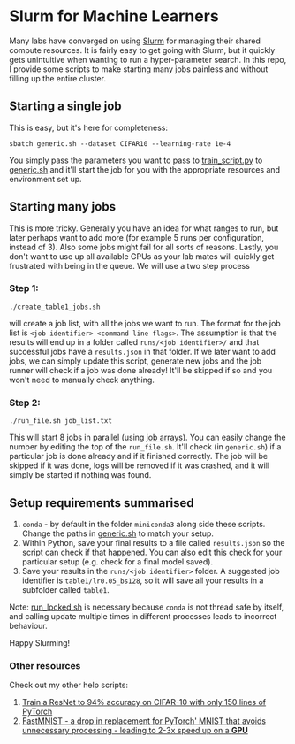 # Slurm for Machine Learners

Many labs have converged on using [Slurm](https://slurm.schedmd.com/documentation.html) for managing their shared compute resources.
It is fairly easy to get going with Slurm, but it quickly gets unintuitive when wanting to run a hyper-parameter search.
In this repo, I provide some scripts to make starting many jobs painless and without filling up the entire cluster.

## Starting a single job

This is easy, but it's here for completeness:

```
sbatch generic.sh --dataset CIFAR10 --learning-rate 1e-4
```

You simply pass the parameters you want to pass to [train\_script.py](train_script.py) to [generic.sh](generic.sh) and it'll start the job for you with the appropriate resources and environment set up.

## Starting many jobs

This is more tricky. Generally you have an idea for what ranges to run, but later perhaps want to add more (for example 5 runs per configuration, instead of 3).
Also some jobs might fail for all sorts of reasons.
Lastly, you don't want to use up all available GPUs as your lab mates will quickly get frustrated with being in the queue.
We will use a two step process

### Step 1:

```
./create_table1_jobs.sh
```

will create a job list, with all the jobs we want to run.
The format for the job list is `<job identifier> <command line flags>`.
The assumption is that the results will end up in a folder called `runs/<job identifier>/` and that successful jobs have a `results.json` in that folder.
If we later want to add jobs, we can simply update this script, generate new jobs and the job runner will check if a job was done already!
It'll be skipped if so and you won't need to manually check anything.

### Step 2:

```
./run_file.sh job_list.txt
```

This will start 8 jobs in parallel (using [job arrays](https://slurm.schedmd.com/job_array.html)).
You can easily change the number by editing the top of the `run_file.sh`.
It'll check (in `generic.sh`) if a particular job is done already and if it finished correctly.
The job will be skipped if it was done, logs will be removed if it was crashed, and it will simply be started if nothing was found.

## Setup requirements summarised

1. `conda` - by default in the folder `miniconda3` along side these scripts. Change the paths in [generic.sh](generic.sh) to match your setup.
2. Within Python, save your final results to a file called `results.json` so the script can check if that happened. You can also edit this check for your particular setup (e.g. check for a final model saved).
3. Save your results in the `runs/<job identifier>` folder. A suggested job identifier is `table1/lr0.05_bs128`, so it will save all your results in a subfolder called `table1`.


Note: [run\_locked.sh](run_locked.sh) is necessary because `conda` is not thread safe by itself, and calling update multiple times in different processes leads to incorrect behaviour.

Happy Slurming!


### Other resources

Check out my other help scripts:
1. [Train a ResNet to 94% accuracy on CIFAR-10 with only 150 lines of PyTorch](https://gist.github.com/y0ast/d91d09565462125a1eb75acc65da1469)
2. [FastMNIST - a drop in replacement for PyTorch' MNIST that avoids unnecessary processing - leading to 2-3x speed up on a **GPU**](https://gist.github.com/y0ast/f69966e308e549f013a92dc66debeeb4)
